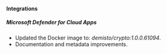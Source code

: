 
#### Integrations

##### Microsoft Defender for Cloud Apps
- Updated the Docker image to: *demisto/crypto:1.0.0.61094*.
- Documentation and metadata improvements.
